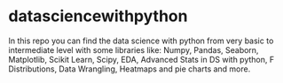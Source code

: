 # datasciencewithpython
In this repo you can find the data science with python from very basic to intermediate level with some libraries like: Numpy, Pandas, Seaborn, Matplotlib, Scikit Learn, Scipy, EDA, Advanced Stats in DS with python, F Distributions, Data Wrangling, Heatmaps and pie charts and more.
